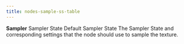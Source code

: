 ```yaml
---
title: nodes-sample-ss-table
---
```


<tr>
<td><strong>Sampler</strong></td>
<td>Sampler State</td>
<td>Default Sampler State</td>
<td>The Sampler State and corresponding settings that the node should use to sample the texture.</td>
</tr>
